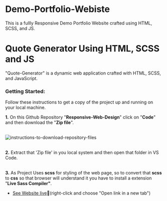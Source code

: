 # Demo-Portfolio-Webiste
This is a fullly Responsive Demo Portfolio Website crafted using HTML, SCSS, and JS.
# Quote Generator Using HTML, SCSS and JS
"Quote-Generator" is a dynamic web application crafted with HTML, SCSS, and JavaScript.

### Getting Started:<br>
Follow these instructions to get a copy of the project up and running on your local machine.

**1.** On this Github Repository "**Responsive-Web-Design**" click on "**Code**" and then download the "**Zip file**".<br><br>

<img src="https://files.catbox.moe/ksnzwh.png" alt="instructions-to-download-repository-files" border="0">
<br><br>

**2.** Extract that 'Zip file' in you local system and then open that folder in VS Code.
<br><br>

**3.** As Project Uses **scss** for styling of the web page, so to convert that **scss** to **css** so that browser will understand it
    you have to install a extension "**Live Sass Compiler"**.

- [See Website live](https://quote-generator-07.netlify.app/)🚀(right-click and choose "Open link in a new tab")


